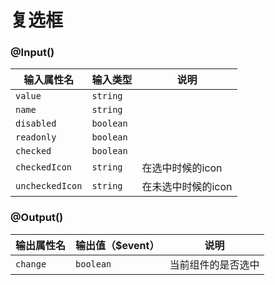 # 复选框

### @Input()

| 输入属性名 | 输入类型  | 说明    |
| --        | --        | --        |
| `value`      | `string`   |  |
| `name`      | `string`   |  |
| `disabled`      | `boolean`   |  |
| `readonly`      | `boolean`   |  |
| `checked`      | `boolean`   |  |
| `checkedIcon`      | `string`   | 在选中时候的icon |
| `uncheckedIcon`      | `string`   |  在未选中时候的icon |

### @Output()
| 输出属性名 | 输出值（$event）  | 说明    |
| --        | --        | --        |
| `change` | `boolean`   | 当前组件的是否选中 |